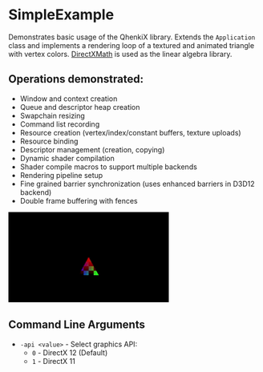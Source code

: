 # SimpleExample

Demonstrates basic usage of the QhenkiX library. Extends the `Application` class and implements a rendering loop of a textured and animated triangle with vertex colors. [DirectXMath](https://github.com/microsoft/DirectXMath) is used as the linear algebra library.

## Operations demonstrated:

- Window and context creation
- Queue and descriptor heap creation
- Swapchain resizing
- Command list recording
- Resource creation (vertex/index/constant buffers, texture uploads)
- Resource binding
- Descriptor management (creation, copying)
- Dynamic shader compilation
- Shader compile macros to support multiple backends
- Rendering pipeline setup
- Fine grained barrier synchronization (uses enhanced barriers in D3D12 backend)
- Double frame buffering with fences

![simple example](../../Media/simpleexample.gif)

## Command Line Arguments

- `-api <value>` - Select graphics API:
  - `0` - DirectX 12 (Default)
  - `1` - DirectX 11
